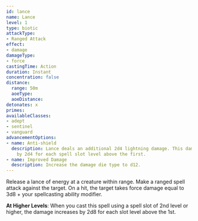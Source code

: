 ```yaml
---
id: lance
name: Lance
level: 1
type: biotic
attackType:
- Ranged Attack
effect:
- damage
damageType:
- force
castingTime: Action
duration: Instant
concentration: false
distance:
  range: 50m
  aoeType: 
  aoeDistance: 
detonates: x
primes: 
availableClasses:
- adept
- sentinel
- vanguard
advancementOptions:
- name: Anti-shield
  description: Lance deals an additional 2d4 lightning damage. This damage increases
    by 2d4 for each spell slot level above the first.
- name: Improved Damage
  description: Increase the damage die type to d12.
---
```

Release a lance of energy at a creature within range. Make a ranged spell attack against the target. On a hit, the target
takes force damage equal to 3d8 + your spellcasting ability modifier.

__At Higher Levels__: When you cast this spell using a spell slot of 2nd level or higher, the damage increases by 2d8
for each slot level above the 1st.
